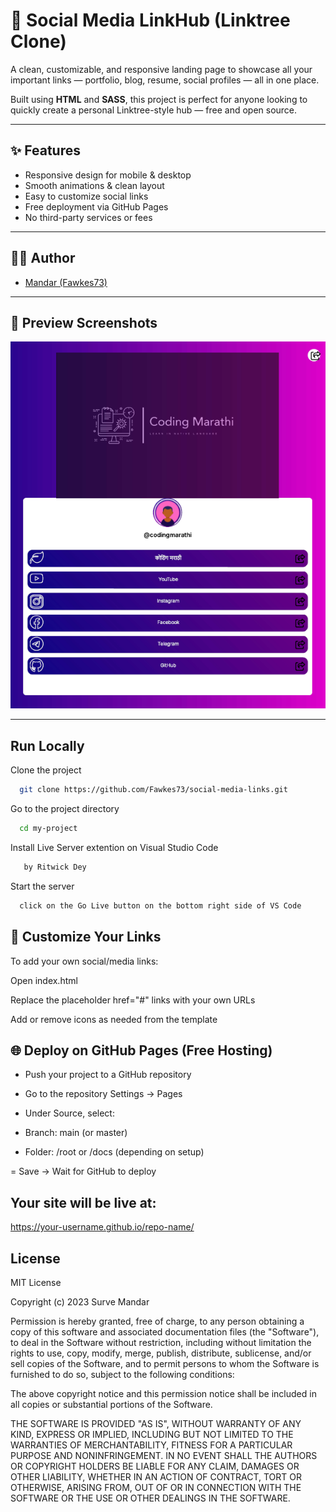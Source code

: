 # 🚀 Social Media LinkHub (Linktree Clone)

A clean, customizable, and responsive landing page to showcase all your important links — portfolio, blog, resume, social profiles — all in one place.

Built using **HTML** and **SASS**, this project is perfect for anyone looking to quickly create a personal Linktree-style hub — free and open source.

---

## ✨ Features

- Responsive design for mobile & desktop
- Smooth animations & clean layout
- Easy to customize social links
- Free deployment via GitHub Pages
- No third-party services or fees

---

## 👨‍💻 Author

- [Mandar (Fawkes73)](https://github.com/Fawkes73)

---

## 📸 Preview Screenshots

![screenshot](./public/preview.png)


---
## Run Locally

Clone the project

```bash
  git clone https://github.com/Fawkes73/social-media-links.git
```

Go to the project directory

```bash
  cd my-project
```

Install Live Server extention on Visual Studio Code

```bash
   by Ritwick Dey
```

Start the server

```bash
  click on the Go Live button on the bottom right side of VS Code
```


## 🎯 Customize Your Links


To add your own social/media links:

Open index.html

Replace the placeholder href="#" links with your own URLs

Add or remove icons as needed from the template



## 🌐 Deploy on GitHub Pages (Free Hosting)

- Push your project to a GitHub repository

- Go to the repository Settings → Pages

- Under Source, select:

- Branch: main (or master)

- Folder: /root or /docs (depending on setup)

= Save → Wait for GitHub to deploy



## Your site will be live at:
https://your-username.github.io/repo-name/


## License

MIT License

Copyright (c) 2023 Surve Mandar

Permission is hereby granted, free of charge, to any person obtaining a copy of this software and associated documentation files (the "Software"), to deal in the Software without restriction, including without limitation the rights to use, copy, modify, merge, publish, distribute, sublicense, and/or sell copies of the Software, and to permit persons to whom the Software is furnished to do so, subject to the following conditions:

The above copyright notice and this permission notice shall be included in all copies or substantial portions of the Software.

THE SOFTWARE IS PROVIDED "AS IS", WITHOUT WARRANTY OF ANY KIND, EXPRESS OR IMPLIED, INCLUDING BUT NOT LIMITED TO THE WARRANTIES OF MERCHANTABILITY, FITNESS FOR A PARTICULAR PURPOSE AND NONINFRINGEMENT. IN NO EVENT SHALL THE AUTHORS OR COPYRIGHT HOLDERS BE LIABLE FOR ANY CLAIM, DAMAGES OR OTHER LIABILITY, WHETHER IN AN ACTION OF CONTRACT, TORT OR OTHERWISE, ARISING FROM, OUT OF OR IN CONNECTION WITH THE SOFTWARE OR THE USE OR OTHER DEALINGS IN THE SOFTWARE.
